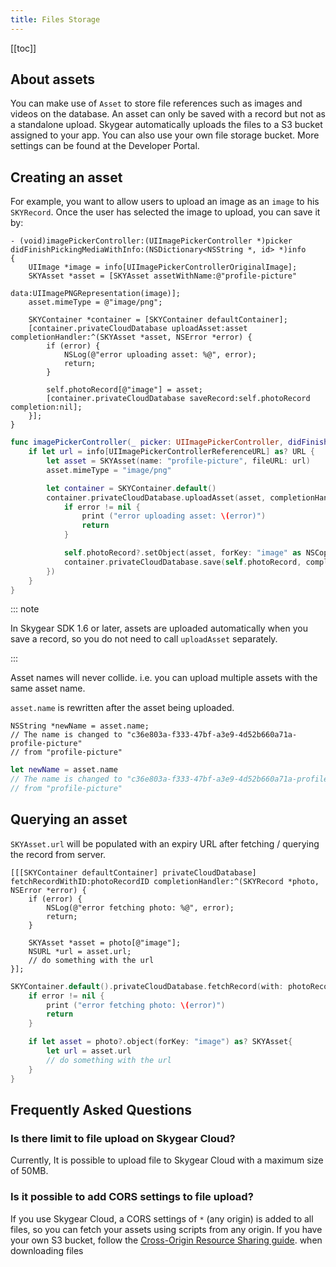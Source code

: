 ```yaml
---
title: Files Storage
---
```


[[toc]]

## About assets

You can make use of `Asset` to store file references such as images and videos on the database. An asset can only be saved with a record but not as a standalone upload. Skygear automatically uploads the files to a S3 bucket assigned to your app. You can also use your own file storage bucket. More settings can be found at the Developer Portal.

## Creating an asset

For example, you want to allow users to upload an image as an `image` to his `SKYRecord`. Once the user has selected the image to upload, you can save it by:

```obj-c
- (void)imagePickerController:(UIImagePickerController *)picker
didFinishPickingMediaWithInfo:(NSDictionary<NSString *, id> *)info
{
    UIImage *image = info[UIImagePickerControllerOriginalImage];
    SKYAsset *asset = [SKYAsset assetWithName:@"profile-picture"
                                         data:UIImagePNGRepresentation(image)];
    asset.mimeType = @"image/png";

    SKYContainer *container = [SKYContainer defaultContainer];
    [container.privateCloudDatabase uploadAsset:asset completionHandler:^(SKYAsset *asset, NSError *error) {
        if (error) {
            NSLog(@"error uploading asset: %@", error);
            return;
        }

        self.photoRecord[@"image"] = asset;
        [container.privateCloudDatabase saveRecord:self.photoRecord completion:nil];
    }];
}
```

```swift
func imagePickerController(_ picker: UIImagePickerController, didFinishPickingMediaWithInfo info: [String : Any]) {
    if let url = info[UIImagePickerControllerReferenceURL] as? URL {
        let asset = SKYAsset(name: "profile-picture", fileURL: url)
        asset.mimeType = "image/png"

        let container = SKYContainer.default()
        container.privateCloudDatabase.uploadAsset(asset, completionHandler: { (asset, error) in
            if error != nil {
                print ("error uploading asset: \(error)")
                return
            }

            self.photoRecord?.setObject(asset, forKey: "image" as NSCopying!)
            container.privateCloudDatabase.save(self.photoRecord, completion: nil)
        })
    }
}
```

::: note

In Skygear SDK 1.6 or later, assets are uploaded automatically when you save
a record, so you do not need to call `uploadAsset` separately.

:::

Asset names will never collide. i.e. you can upload multiple assets with the same asset name.

`asset.name` is rewritten after the asset being uploaded.

```obj-c
NSString *newName = asset.name;
// The name is changed to "c36e803a-f333-47bf-a3e9-4d52b660a71a-profile-picture"
// from "profile-picture"
```

```swift
let newName = asset.name
// The name is changed to "c36e803a-f333-47bf-a3e9-4d52b660a71a-profile-picture"
// from "profile-picture"
```

## Querying an asset

`SKYAsset.url` will be populated with an expiry URL after fetching /
querying the record from server.


```obj-c
[[[SKYContainer defaultContainer] privateCloudDatabase] fetchRecordWithID:photoRecordID completionHandler:^(SKYRecord *photo, NSError *error) {
    if (error) {
        NSLog(@"error fetching photo: %@", error);
        return;
    }

    SKYAsset *asset = photo[@"image"];
    NSURL *url = asset.url;
    // do something with the url
}];
```

```swift
SKYContainer.default().privateCloudDatabase.fetchRecord(with: photoRecordID) { (photo, error) in
    if error != nil {
        print ("error fetching photo: \(error)")
        return
    }

    if let asset = photo?.object(forKey: "image") as? SKYAsset{
        let url = asset.url
        // do something with the url
    }
}
```

## Frequently Asked Questions

### Is there limit to file upload on Skygear Cloud?

Currently, It is possible to upload file to Skygear Cloud with a maximum size of
50MB.

### Is it possible to add CORS settings to file upload?

If you use Skygear Cloud, a CORS settings of `*` (any origin) is added to all
files, so you can fetch your assets using scripts from any origin. If you have
your own S3 bucket, follow the [Cross-Origin Resource Sharing guide][s3-cors].
when downloading files 


[s3-cors]: https://docs.aws.amazon.com/AmazonS3/latest/dev/cors.html
